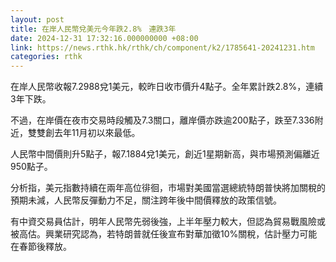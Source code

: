 ```yaml
---
layout: post
title: 在岸人民幣兌美元今年跌2.8%　連跌3年
date: 2024-12-31 17:32:16.000000000 +08:00
link: https://news.rthk.hk/rthk/ch/component/k2/1785641-20241231.htm
categories: rthk
---
```


在岸人民幣收報7.2988兌1美元，較昨日收市價升4點子。全年累計跌2.8%，連續3年下跌。

不過，在岸價在夜市交易時段觸及7.3關口，離岸價亦跌逾200點子，跌至7.336附近，雙雙創去年11月初以來最低。

人民幣中間價則升5點子，報7.1884兌1美元，創近1星期新高，與市場預測偏離近950點子。

分析指，美元指數持續在兩年高位徘徊，市場對美國當選總統特朗普快將加關稅的預期未減，人民幣反彈動力不足，關注跨年後中間價釋放的政策信號。

有中資交易員估計，明年人民幣先弱後強，上半年壓力較大，但認為貿易戰風險或被高估。興業研究認為，若特朗普就任後宣布對華加徵10%關稅，估計壓力可能在春節後釋放。
